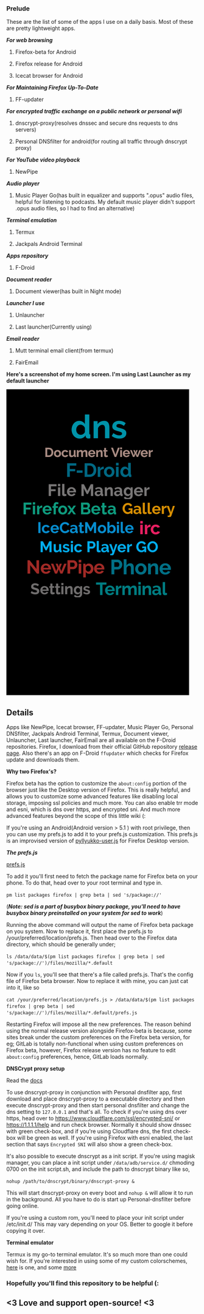 ### Prelude

These are the list of some of the apps I use on a daily basis. Most of these are pretty lightweight apps.

***For web browsing***

1. Firefox-beta for Android

2. Firefox release for Android

3. Icecat browser for Android

***For Maintaining Firefox Up-To-Date***

1. FF-updater

***For encrypted traffic exchange on a public network or personal wifi***

1. dnscrypt-proxy(resolves dnssec and secure dns requests to dns servers)

2. Personal DNSfilter for android(for routing all traffic through dnscrypt proxy)

***For YouTube video playback***

1. NewPipe

***Audio player***

1. Music Player Go(has built in equalizer and supports ".opus" audio files, helpful for listening to podcasts. My default music player didn't support .opus audio files, so I had to find an alternative)

***Terminal emulation***

1. Termux

2. Jackpals Android Terminal

***Apps repository***

1. F-Droid

***Document reader***

1. Document viewer(has built in Night mode)

***Launcher I use***

1. Unlauncher

2. Last launcher(Currently using)

***Email reader***

1. Mutt terminal email client(from termux)

2. FairEmail

**Here's a screenshot of my home screen. I'm using Last Launcher as my default launcher**

![screenshot](home.png)

## Details

Apps like NewPipe, Icecat browser, FF-updater, Music Player Go, Personal DNSfilter, Jackpals Android Terminal, Termux, Document viewer, Unlauncher, Last launcher, FairEmail are all available on the F-Droid repositories. Firefox, I download from their official GitHub repository [release page](https://github.com/mozilla-mobile/fenix/releases). Also there's an app on F-Droid `ffupdater` which checks for Firefox update and downloads them.

**Why two Firefox's?**

Firefox beta has the option to customize the `about:config` portion of the browser just like the Desktop version of Firefox. This is really helpful, and allows you to customize some advanced features like disabling local storage, imposing ssl policies and much more. You can also enable trr mode and esni, which is dns over https, and encrypted sni. And much more advanced features beyond the scope of this little wiki (:

If you're using an Android(Android version > 5.1 ) with root privilege, then you can use my prefs.js to add it to your prefs.js customization. This prefs.js is an improvised version of [pyllyukko-user.js](https://github.com/pyllyukko/user.js) for Firefox Desktop version. 

***The prefs.js***

[prefs.js](https://github.com/samiuljoy/android-recommendations/prefs.js)

To add it you'll first need to fetch the package name for Firefox beta on your phone. To do that, head over to your root terminal and type in. 

`pm list packages firefox | grep beta | sed 's/package://'`

(***Note: sed is a part of busybox binary package, you'll need to have busybox binary preinstalled on your system for sed to work***)

Running the above command will output the name of Firefox beta package on you system. Now to replace it, first place the prefs.js to /your/preferred/location/prefs.js. Then head over to the Firefox data directory, which should be generally under;

`ls /data/data/$(pm list packages firefox | grep beta | sed 's/package://')/files/mozilla/*.default`

Now if you `ls`, you'll see that there's a file called prefs.js. That's the config file of Firefox beta browser. Now to replace it with mine, you can just cat into it, like so 

`cat /your/preferred/location/prefs.js > /data/data/$(pm list packages firefox | grep beta | sed 's/package://')/files/mozilla/*.default/prefs.js`

Restarting Firefox will impose all the new preferences. The reason behind using the normal release version alongside Firefox-beta is because, some sites break under the custom preferences on the Firefox beta version, for eg; GitLab is totally non-functional when using custom preferences on Firefox beta, however, Firefox release version has no feature to edit `about:config` preferences, hence, GitLab loads normally.

**DNSCrypt proxy setup**

Read the [docs](https://github.com/DNSCrypt/dnscrypt-proxy)

To use dnscrypt-proxy in conjunction with Personal dnsfilter app, first download and place dnscrypt-proxy to a executable directory and then execute dnscrypt-proxy and then start personal dnsfilter and change the dns setting to `127.0.0.1` and that's all. To check if you're using dns over https, head over to https://www.cloudflare.com/ssl/encrypted-sni/ or https://1.1.1.1/help and run check browser. Normally it should show dnssec with green check-box, and if you're using Cloudflare dns, the first check-box will be green as well. If you're using Firefox with esni enabled, the last section that says `Encrypted SNI` will also show a green check-box.

It's also possible to execute dnscrypt as a init script. If you're using magisk manager, you can place a init script under `/data/adb/service.d/` chmoding 0700 on the init script.sh, and include the path to dnscrypt binary like so,

`nohup /path/to/dnscrypt/binary/dnscrypt-proxy &`

This will start dnscrypt-proxy on every boot and `nohup &` will allow it to run in the background. All you have to do is start up Personal-dnsfilter before going online.

If you're using a custom rom, you'll need to place your init script under /etc/init.d/ This may vary depending on your OS. Better to google it before copying it over.

**Terminal emulator**

Termux is my go-to terminal emulator. It's so much more than one could wish for. If you're interested in using some of my custom colorschemes, [here](https://github.com/samiuljoy/termux-dark-scheme) is one, and some [more](https://github.com/samiuljoy/customization-for-termux-shell)


### Hopefully you'll find this repository to be helpful (:

## <3 Love and support open-source! <3
